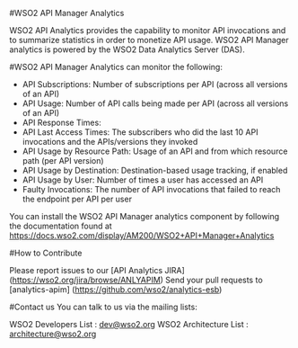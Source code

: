 
#WSO2 API Manager Analytics

WSO2 API Analytics provides the capability to monitor API invocations and to summarize statistics in order to monetize API usage. WSO2 API Manager analytics is powered by the WSO2 Data Analytics Server (DAS).

#WSO2 API Manager Analytics can monitor the following:

- API Subscriptions: Number of subscriptions per API (across all versions of an API)
- API Usage: Number of API calls being made per API (across all versions of an API)
- API Response Times: 
- API Last Access Times: The subscribers who did the last 10 API invocations and the APIs/versions they invoked
- API Usage by Resource Path: Usage of an API and from which resource path (per API version)
- API Usage by Destination: Destination-based usage tracking, if enabled
- API Usage by User: Number of times a user has accessed an API
- Faulty Invocations: The number of API invocations that failed to reach the endpoint per API per user

You can install the WSO2 API Manager analytics component by following the documentation found at https://docs.wso2.com/display/AM200/WSO2+API+Manager+Analytics

#How to Contribute

Please report issues to our [API Analytics JIRA] (https://wso2.org/jira/browse/ANLYAPIM)
Send your pull requests to [analytics-apim] (https://github.com/wso2/analytics-esb)

#Contact us
You can talk to us via the mailing lists:

WSO2 Developers List : dev@wso2.org
WSO2 Architecture List : architecture@wso2.org

